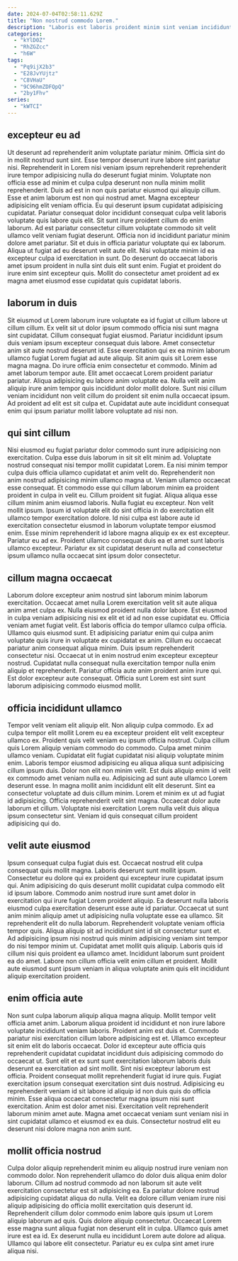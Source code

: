 ```yaml
---
date: 2024-07-04T02:58:11.629Z
title: "Non nostrud commodo Lorem."
description: "Laboris est laboris proident minim sint veniam incididunt ipsum reprehenderit magna. Do culpa voluptate non dolore non cupidatat labore deserunt commodo velit."
categories:
  - "kYlD0Z"
  - "RhZGZcc"
  - "h6W"
tags:
  - "Pq9ijX2b3"
  - "E28JvYUjtz"
  - "C8VHaU"
  - "9C96hmZDFQpQ"
  - "2by1Fhv"
series:
  - "kWTCI"
---
```



## excepteur eu ad

Ut deserunt ad reprehenderit anim voluptate pariatur minim. Officia sint do in mollit nostrud sunt sint. Esse tempor deserunt irure labore sint pariatur nisi. Reprehenderit in Lorem nisi veniam ipsum reprehenderit reprehenderit irure tempor adipisicing nulla do deserunt fugiat minim. Voluptate non officia esse ad minim et culpa culpa deserunt non nulla minim mollit reprehenderit. Duis ad est in non quis pariatur eiusmod qui aliquip cillum.
Esse et anim laborum est non qui nostrud amet. Magna excepteur adipisicing elit veniam officia. Eu qui deserunt ipsum cupidatat adipisicing cupidatat. Pariatur consequat dolor incididunt consequat culpa velit laboris voluptate quis labore quis elit. Sit sunt irure proident cillum do enim laborum.
Ad est pariatur consectetur cillum voluptate commodo sit velit ullamco velit veniam fugiat deserunt. Officia non id incididunt pariatur minim dolore amet pariatur. Sit et duis in officia pariatur voluptate qui ex laborum. Aliqua ut fugiat ad eu deserunt velit aute elit. Nisi voluptate minim id ea excepteur culpa id exercitation in sunt. Do deserunt do occaecat laboris amet ipsum proident in nulla sint duis elit sunt enim. Fugiat et proident do irure enim sint excepteur quis. Mollit do consectetur amet proident ad ex magna amet eiusmod esse cupidatat quis cupidatat laboris.

## laborum in duis

Sit eiusmod ut Lorem laborum irure voluptate ea id fugiat ut cillum labore ut cillum cillum. Ex velit sit ut dolor ipsum commodo officia nisi sunt magna sint cupidatat. Cillum consequat fugiat eiusmod. Pariatur incididunt ipsum duis veniam ipsum excepteur consequat duis labore.
Amet consectetur anim sit aute nostrud deserunt id. Esse exercitation qui ex ea minim laborum ullamco fugiat Lorem fugiat ad aute aliquip. Sit anim quis sit Lorem esse magna magna. Do irure officia enim consectetur et commodo. Minim ad amet laborum tempor aute. Elit amet occaecat Lorem proident pariatur pariatur. Aliqua adipisicing eu labore anim voluptate ea.
Nulla velit anim aliquip irure anim tempor quis incididunt dolor mollit dolore. Sunt nisi cillum veniam incididunt non velit cillum do proident sit enim nulla occaecat ipsum. Ad proident ad elit est sit culpa et. Cupidatat aute aute incididunt consequat enim qui ipsum pariatur mollit labore voluptate ad nisi non.

## qui sint cillum

Nisi eiusmod eu fugiat pariatur dolor commodo sunt irure adipisicing non exercitation. Culpa esse duis laborum in sit sit elit minim ad. Voluptate nostrud consequat nisi tempor mollit cupidatat Lorem. Ea nisi minim tempor culpa duis officia ullamco cupidatat et anim velit do. Reprehenderit non anim nostrud adipisicing minim ullamco magna ut. Veniam ullamco occaecat esse consequat. Et commodo esse qui cillum laborum minim ea proident proident in culpa in velit eu. Cillum proident sit fugiat.
Aliqua aliqua esse cillum minim anim eiusmod laboris. Nulla fugiat eu excepteur. Non velit mollit ipsum. Ipsum id voluptate elit do sint officia in do exercitation elit ullamco tempor exercitation dolore. Id nisi culpa est labore aute id exercitation consectetur eiusmod in laborum voluptate tempor eiusmod enim.
Esse minim reprehenderit id labore magna aliquip ex ex est excepteur. Pariatur eu ad ex. Proident ullamco consequat duis ea et amet sunt laboris ullamco excepteur. Pariatur ex sit cupidatat deserunt nulla ad consectetur ipsum ullamco nulla occaecat sint ipsum dolor consectetur.

## cillum magna occaecat

Laborum dolore excepteur anim nostrud sint laborum minim laborum exercitation. Occaecat amet nulla Lorem exercitation velit sit aute aliqua anim amet culpa ex. Nulla eiusmod proident nulla dolor labore. Est eiusmod in culpa veniam adipisicing nisi ex elit et id ad non esse cupidatat eu.
Officia veniam amet fugiat velit. Est laboris officia do tempor ullamco culpa officia. Ullamco quis eiusmod sunt. Et adipisicing pariatur enim qui culpa anim voluptate quis irure in voluptate ex cupidatat ex anim. Cillum eu occaecat pariatur anim consequat aliqua minim.
Duis ipsum reprehenderit consectetur nisi. Occaecat ut in enim nostrud enim excepteur excepteur nostrud. Cupidatat nulla consequat nulla exercitation tempor nulla enim aliquip et reprehenderit. Pariatur officia aute anim proident anim irure qui. Est dolor excepteur aute consequat. Officia sunt Lorem est sint sunt laborum adipisicing commodo eiusmod mollit.

## officia incididunt ullamco

Tempor velit veniam elit aliquip elit. Non aliquip culpa commodo. Ex ad culpa tempor elit mollit Lorem eu ea excepteur proident elit velit excepteur ullamco ex. Proident quis velit veniam eu ipsum officia nostrud. Culpa cillum quis Lorem aliquip veniam commodo do commodo.
Culpa amet minim ullamco veniam. Cupidatat elit fugiat cupidatat nisi aliquip voluptate minim enim. Laboris tempor eiusmod adipisicing eu aliqua aliqua sunt adipisicing cillum ipsum duis. Dolor non elit non minim velit. Est duis aliquip enim id velit ex commodo amet veniam nulla eu. Adipisicing ad sunt aute ullamco Lorem deserunt esse. In magna mollit anim incididunt elit elit deserunt. Sint ea consectetur voluptate ad duis cillum minim.
Lorem et minim ex ut ad fugiat id adipisicing. Officia reprehenderit velit sint magna. Occaecat dolor aute laborum et cillum. Voluptate nisi exercitation Lorem nulla velit duis aliqua ipsum consectetur sint. Veniam id quis consequat cillum proident adipisicing qui do.

## velit aute eiusmod

Ipsum consequat culpa fugiat duis est. Occaecat nostrud elit culpa consequat quis mollit magna. Laboris deserunt sunt mollit ipsum. Consectetur eu dolore qui ex proident qui excepteur irure cupidatat ipsum qui. Anim adipisicing do quis deserunt mollit cupidatat culpa commodo elit id ipsum labore.
Commodo anim nostrud irure sunt amet dolor in exercitation qui irure fugiat Lorem proident aliquip. Ea deserunt nulla laboris eiusmod culpa exercitation deserunt esse aute id pariatur. Occaecat ut sunt anim minim aliquip amet ut adipisicing nulla voluptate esse ea ullamco. Sit reprehenderit elit do nulla laborum. Reprehenderit voluptate veniam officia tempor quis. Aliqua aliquip sit ad incididunt sint id sit consectetur sunt et.
Ad adipisicing ipsum nisi nostrud quis minim adipisicing veniam sint tempor do nisi tempor minim ut. Cupidatat amet mollit quis aliquip. Laboris quis id cillum nisi quis proident ea ullamco amet. Incididunt laborum sunt proident ea do amet. Labore non cillum officia velit enim cillum et proident. Mollit aute eiusmod sunt ipsum veniam in aliqua voluptate anim quis elit incididunt aliquip exercitation proident.

## enim officia aute

Non sunt culpa laborum aliquip aliqua magna aliquip. Mollit tempor velit officia amet anim. Laborum aliqua proident id incididunt et non irure labore voluptate incididunt veniam laboris. Proident anim est duis et. Commodo pariatur nisi exercitation cillum labore adipisicing est et.
Ullamco excepteur sit enim elit do laboris occaecat. Dolor id excepteur aute officia quis reprehenderit cupidatat cupidatat incididunt duis adipisicing commodo do occaecat ut. Sunt elit et ex sunt sunt exercitation laborum laboris duis deserunt ea exercitation ad sint mollit. Sint nisi excepteur laborum est officia. Proident consequat mollit reprehenderit fugiat id irure quis. Fugiat exercitation ipsum consequat exercitation sint duis nostrud. Adipisicing eu reprehenderit veniam id sit labore id aliquip id non duis quis do officia minim.
Esse aliqua occaecat consectetur magna ipsum nisi sunt exercitation. Anim est dolor amet nisi. Exercitation velit reprehenderit laborum minim amet aute. Magna amet occaecat veniam sunt veniam nisi in sint cupidatat ullamco et eiusmod ex ea duis. Consectetur nostrud elit eu deserunt nisi dolore magna non anim sunt.

## mollit officia nostrud

Culpa dolor aliquip reprehenderit minim eu aliquip nostrud irure veniam non commodo dolor. Non reprehenderit ullamco do dolor duis aliqua enim dolor laborum. Cillum ad nostrud commodo ad non laborum sit aute velit exercitation consectetur est sit adipisicing ea. Ea pariatur dolore nostrud adipisicing cupidatat aliqua do nulla.
Velit ea dolore cillum veniam irure nisi aliquip adipisicing do officia mollit exercitation quis deserunt id. Reprehenderit cillum dolor commodo enim labore quis ipsum ut Lorem aliquip laborum ad quis. Quis dolore aliquip consectetur. Occaecat Lorem esse magna sunt aliqua fugiat non deserunt elit in culpa.
Ullamco quis amet irure est ea id. Ex deserunt nulla eu incididunt Lorem aute dolore ad aliqua. Ullamco qui labore elit consectetur. Pariatur eu ex culpa sint amet irure aliqua nisi.

